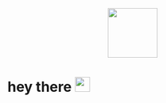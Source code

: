 <div id="header" align="center">
  <img src="https://media4.giphy.com/media/cYU6YcPE5YlJxh6otp/giphy.gif?cid=ecf05e47cv3no8j0i0rj4692v4m46owlnfy2eejpkjajrtyg&ep=v1_stickers_search&rid=giphy.gif" width="100"/>
</div>

<img src="https://komarev.com/ghpvc/?username=witchbladeq&style=flat-square&color=blue" alt=""/>

<h1>
  hey there
  <img src="https://media1.giphy.com/media/4llkdZu74bwJJCL6CT/giphy.gif" width="30px"/>
</h1>
